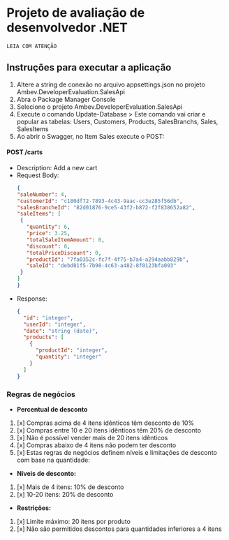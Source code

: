 # Projeto de avaliação de desenvolvedor .NET

`LEIA COM ATENÇÃO`

## Instruções para executar a aplicação
1. Altere a string de conexão no arquivo appsettings.json no projeto Ambev.DeveloperEvaluation.SalesApi
2. Abra o Package Manager Console 
3. Selecione o projeto Ambev.DeveloperEvaluation.SalesApi
4. Execute o comando Update-Database > Este comando vai criar e popular as tabelas: 
   Users, Customers, Products, SalesBranchs, Sales, SalesItems
5. Ao abrir o Swagger, no Item Sales execute o POST:

#### POST /carts
- Description: Add a new cart
- Request Body:
  ```json
  {
  "saleNumber": 4,
  "customerId": "c180df72-7893-4c43-9aac-cc3e285f56db",
  "salesBrancheId": "82d01876-9ce5-43f2-b872-f2f838652a82",
  "saleItems": [
   {
	 "quantity": 6,
	 "price": 3.25,
	 "totalSaleItemAmount": 0,
	 "discount": 0,
	 "totalPriceDiscount": 0,
	 "productId": "7fa0352c-fc7f-4f75-b7a4-a294aabb829b",
	 "saleId": "debd81f5-7b98-4c63-a482-8f0123bfa093"
   }
  ]
  }
  ```
- Response: 
  ```json
  {
    "id": "integer",
    "userId": "integer",
    "date": "string (date)",
    "products": [
      {
        "productId": "integer",
        "quantity": "integer"
      }
    ]
  }
  ```

### Regras de negócios

- **Percentual de desconto**

1. [x] Compras acima de 4 itens idênticos têm desconto de 10% 
2. [x] Compras entre 10 e 20 itens idênticos têm 20% de desconto 
3. [x] Não é possível vender mais de 20 itens idênticos
4. [x] Compras abaixo de 4 itens não podem ter desconto
5. [x] Estas regras de negócios definem níveis e limitações de desconto com base na quantidade:

- **Níveis de desconto:**

1. [x] Mais de 4 itens: 10% de desconto
2. [x] 10-20 itens: 20% de desconto

- **Restrições:**

1. [x] Limite máximo: 20 itens por produto
2. [x] Não são permitidos descontos para quantidades inferiores a 4 itens

